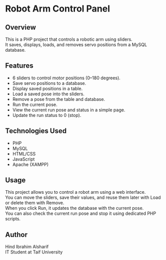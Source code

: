 # Robot Arm Control Panel

## Overview

This is a PHP project that controls a robotic arm using sliders.  
It saves, displays, loads, and removes servo positions from a MySQL database.

## Features
- 6 sliders to control motor positions (0–180 degrees).
- Save servo positions to a database.
- Display saved positions in a table.
- Load a saved pose into the sliders.
- Remove a pose from the table and database.
- Run the current pose.
- View the current run pose and status in a simple page.
- Update the run status to 0 (stop).

## Technologies Used
- PHP
- MySQL
- HTML/CSS
- JavaScript
- Apache (XAMPP)

## Usage

This project allows you to control a robot arm using a web interface.  
You can move the sliders, save their values, and reuse them later with Load or delete them with Remove.  
When you click Run, it updates the database with the current pose.  
You can also check the current run pose and stop it using dedicated PHP scripts.

## Author

Hind Ibrahim Alsharif  
IT Student at Taif University
